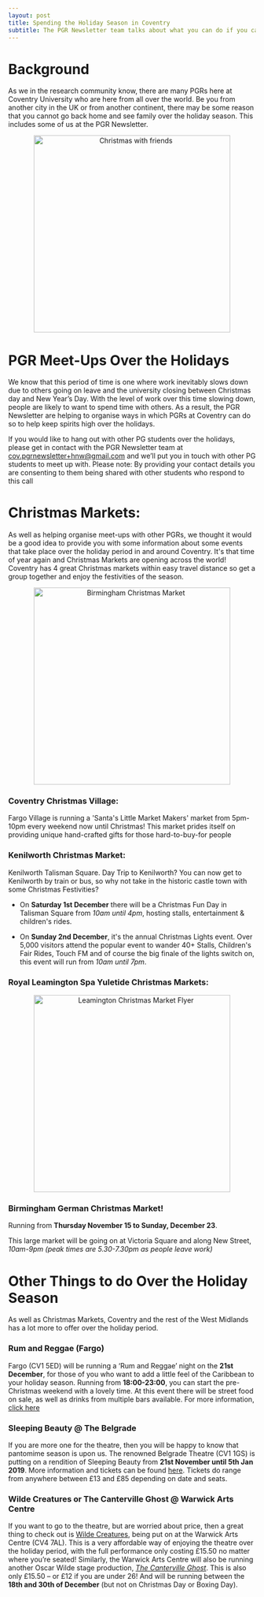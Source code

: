 ```yaml
---
layout: post
title: Spending the Holiday Season in Coventry
subtitle: The PGR Newsletter team talks about what you can do if you can't go back home over the Xmas period.
---
```


# Background

As we in the research community know, there are many PGRs here at Coventry University who are here from all over the world. Be you from another city in the UK or from another continent, there may be some reason that you cannot go back home and see family over the holiday season. This includes some of us at the PGR Newsletter.


<center>
  <img src="https://upload.wikimedia.org/wikipedia/commons/e/e5/Merry_Christmas_my_friends_from_Kiev_Ukraine_%288305920555%29.jpg" alt="Christmas with friends" width = "400" />
</center>


# PGR Meet-Ups Over the Holidays
We know that this period of time is one where work inevitably slows down due to others going on leave and the university closing between Christmas day and New Year’s Day. With the level of work over this time slowing down, people are likely to want to spend time with others. As a result, the PGR Newsletter are helping to organise ways in which PGRs at Coventry can do so to help keep spirits high over the holidays.

If you would like to hang out with other PG students over the holidays, please get in contact with the PGR Newsletter team at [cov.pgrnewsletter+hnw@gmail.com](mailto:cov.pgrnewsletter+hnw@gmail.com) and we’ll put you in touch with other PG students to meet up with.
Please note: By providing your contact details you are consenting to them being shared with other students who respond to this call  


 # Christmas Markets:

As well as helping organise meet-ups with other PGRs, we thought it would be a good idea to provide you with some information about some events that take place over the holiday period in and around Coventry. It's that time of year again and Christmas Markets are opening across the world! Coventry has 4 great Christmas markets within easy travel distance so get a group together and enjoy the festivities of the season.


<center>
  <img src="https://farm9.staticflickr.com/8208/8185390103_08075d2180_b.jpg" alt="Birmingham Christmas Market" width = "400" />
</center>



### Coventry Christmas Village:

Fargo Village is running a 'Santa's Little Market Makers' market from 5pm-10pm every weekend now until Christmas! This market prides itself on providing unique hand-crafted gifts for those hard-to-buy-for people

### Kenilworth Christmas Market:

Kenilworth Talisman Square. Day Trip to Kenilworth? You can now get to Kenilworth by train or bus, so why not take in the historic castle town with some Christmas Festivities?

- On **Saturday 1st December** there will be a Christmas Fun Day in Talisman Square from *10am until 4pm*, hosting stalls, entertainment & children's rides.

- On **Sunday 2nd December**, it's the annual Christmas Lights event. Over 5,000 visitors attend the popular event to wander 40+ Stalls, Children's Fair Rides, Touch FM and of course the big finale of the lights switch on, this event will run from *10am until 7pm*.

### Royal Leamington Spa Yuletide Christmas Markets:


<center>
  <img src="{{ site.baseurl }}/img/Leamington_Xmas_Market.png" alt="Leamington Christmas Market Flyer" width = "400" />
</center>


### Birmingham German Christmas Market!

Running from **Thursday November 15 to Sunday, December 23**.

This large market will be going on at Victoria Square and along New Street, *10am-9pm (peak times are 5.30-7.30pm as people leave work)*

# Other Things to do Over the Holiday Season
As well as Christmas Markets, Coventry and the rest of the West Midlands has a lot more to offer over the holiday period.

### Rum and Reggae (Fargo)
Fargo (CV1 5ED) will be running a ‘Rum and Reggae’ night on the **21st December**, for those of you who want to add a little feel of the Caribbean to your holiday season. Running from **18:00-23:00**, you can start the pre-Christmas weekend with a lovely time.
At this event there will be street food on sale, as well as drinks from multiple bars available. For more information, [click here](https://www.fargovillage.co.uk/events/rum-reggae/)

### Sleeping Beauty @ The Belgrade
If you are more one for the theatre, then you will be happy to know that pantomime season is upon us. The renowned Belgrade Theatre (CV1 1GS) is putting on a rendition of Sleeping Beauty from **21st November until 5th Jan 2019**. More information and tickets can be found [here](https://coventry2021.co.uk/event/sleeping-beauty/). Tickets do range from anywhere between £13 and £85 depending on date and seats.

### Wilde Creatures or The Canterville Ghost @ Warwick Arts Centre
If you want to go to the theatre, but are worried about price, then a great thing to check out is [Wilde Creatures](https://www.warwickartscentre.co.uk/whats-on/2018/wilde-creatures/), being put on at the Warwick Arts Centre (CV4 7AL). This is a very affordable way of enjoying the theatre over the holiday period, with the full performance only costing £15.50 no matter where you’re seated!
Similarly, the Warwick Arts Centre will also be running another Oscar Wilde stage production, *[The Canterville Ghost](https://www.warwickartscentre.co.uk/whats-on/2018/the-canterville-ghost/ )*. This is also only £15.50 – or £12 if you are under 26!  And will be running between the **18th and 30th of December** (but not on Christmas Day or Boxing Day).
